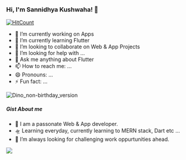 ### Hi, I'm Sannidhya Kushwaha! 👋

[![HitCount](http://hits.dwyl.com/sannidhya-kushwaha/sannidhya-kushwaha.svg)](http://hits.dwyl.com/sannidhya-kushwaha/sannidhya-kushwaha)

- 🔭 I’m currently working on Apps
- 🌱 I’m currently learning Flutter
- 👯 I’m looking to collaborate on Web & App Projects
- 🤔 I’m looking for help with ...
- 💬 Ask me anything about Flutter
- 📫 How to reach me: ...
- 😄 Pronouns: ...
- ⚡ Fun fact: ...

![Dino_non-birthday_version](https://user-images.githubusercontent.com/73152930/99987734-d4b7d200-2dd6-11eb-9a06-4242a2fccb64.gif)

##### Gist About me

- 🎤 I am a passonate Web & App developer.
- 🛸 Learning everyday, currently learning to MERN stack, Dart etc ...
- 🌋 I’m always looking for challenging work oppurtunities ahead.

<img src="https://github-readme-stats.vercel.app/api?username=sannidhya-kushwaha&&show_icons=true&title_color=ffffff&icon_color=bb2acf&text_color=daf7dc&bg_color=191919">

<!-- Please don't remove this: Grab your social icons from https://github.com/carlsednaoui/gitsocial -->

<!-- display the social media buttons in your README -->


<!--
<a href="https://www.facebook.com/sannidhya.kushwaha/100004982791671" target="_blank"> ![facebook](https://user-images.githubusercontent.com/73152930/100048684-69541b80-2e3b-11eb-85c2-2bf476190f67.png)
    </a>
  
 <a href="https://twitter.com/__Sannidhya__" target="_blank"> ![twitter](https://user-images.githubusercontent.com/73152930/100048689-6bb67580-2e3b-11eb-9621-d438a8090a46.png)
  </a>

<a href="https://www.instagram.com/sannidhya_kushwaha" target="_blank">![instagram](https://user-images.githubusercontent.com/73152930/100047601-dade9a80-2e38-11eb-81f7-f5485201dcf7.png)
    </a>
  
 <a href="https://https://www.linkedin.com/in/sannidhya-kushwaha" target="_blank">![linkedin](https://user-images.githubusercontent.com/73152930/100047603-dca85e00-2e38-11eb-959a-69da505c532f.png)
  </a>
  
  -->
